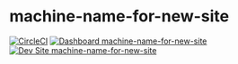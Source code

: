 # machine-name-for-new-site

[![CircleCI](https://circleci.com/gh/ari-gold/machine-name-for-new-site.svg?style=shield)](https://circleci.com/gh/ari-gold/machine-name-for-new-site)
[![Dashboard machine-name-for-new-site](https://img.shields.io/badge/dashboard-machine_name_for_new_site-yellow.svg)](https://dashboard.pantheon.io/sites/51ab6b2d-4a87-41da-a30d-7d9cc8d823a9#dev/code)
[![Dev Site machine-name-for-new-site](https://img.shields.io/badge/site-machine_name_for_new_site-blue.svg)](http://dev-machine-name-for-new-site.pantheonsite.io/)